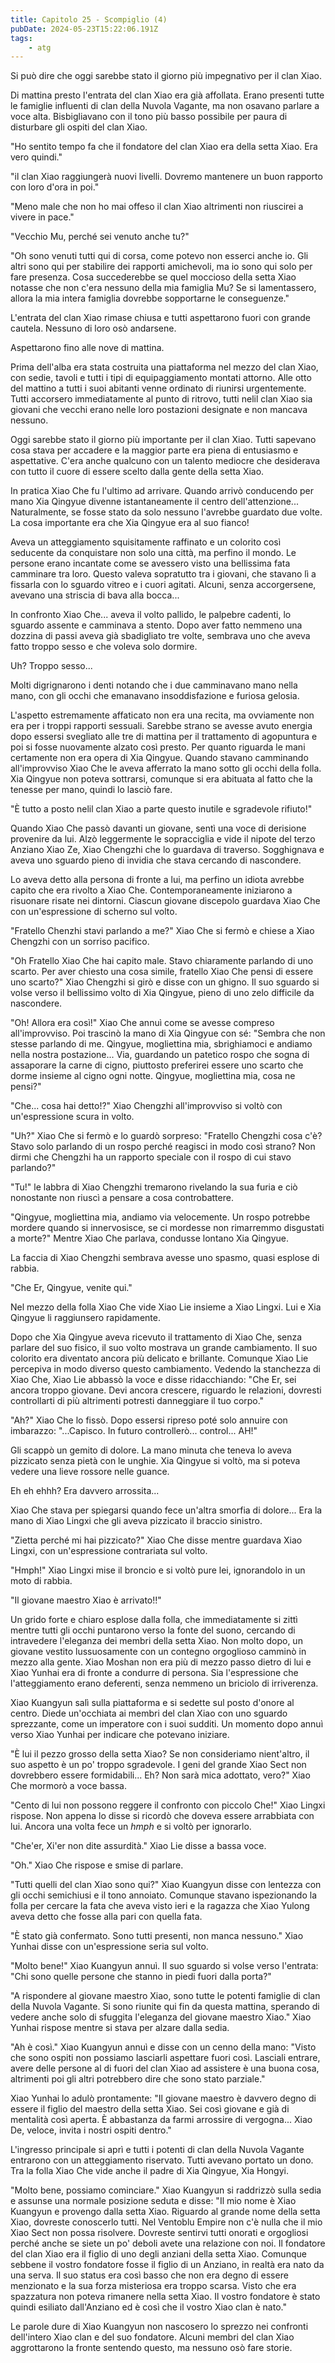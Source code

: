```yaml
---
title: Capitolo 25 - Scompiglio (4)
pubDate: 2024-05-23T15:22:06.191Z
tags:
    - atg
---
```



Si può dire che oggi sarebbe stato il giorno più impegnativo per il clan Xiao.


Di mattina presto l'entrata del clan Xiao era già affollata. Erano presenti tutte le famiglie influenti di clan della Nuvola Vagante, ma non osavano parlare a voce alta. Bisbigliavano con il tono più basso possibile per paura di disturbare gli ospiti del clan Xiao.


"Ho sentito tempo fa che il fondatore del clan Xiao era della setta Xiao. Era vero quindi."


"il clan Xiao raggiungerà nuovi livelli. Dovremo mantenere un buon rapporto con loro d'ora in poi."


"Meno male che non ho mai offeso il clan Xiao altrimenti non riuscirei a vivere in pace."


"Vecchio Mu, perché sei venuto anche tu?"


"Oh sono venuti tutti qui di corsa, come potevo non esserci anche io. Gli altri sono qui per stabilire dei rapporti amichevoli, ma io sono qui solo per fare presenza. Cosa succederebbe se quel moccioso della setta Xiao notasse che non c'era nessuno della mia famiglia Mu? Se si lamentassero, allora la mia intera famiglia dovrebbe sopportarne le conseguenze."


L'entrata del clan Xiao rimase chiusa e tutti aspettarono fuori con grande cautela. Nessuno di loro osò andarsene.


Aspettarono fino alle nove di mattina.


Prima dell'alba era stata costruita una piattaforma nel mezzo del clan Xiao, con sedie, tavoli e tutti i tipi di equipaggiamento montati attorno. Alle otto del mattino a tutti i suoi abitanti venne ordinato di riunirsi urgentemente. Tutti accorsero immediatamente al punto di ritrovo, tutti nelil clan Xiao sia giovani che vecchi erano nelle loro postazioni designate e non mancava nessuno.


Oggi sarebbe stato il giorno più importante per il clan Xiao. Tutti sapevano cosa stava per accadere e la maggior parte era piena di entusiasmo e aspettative. C'era anche qualcuno con un talento mediocre che desiderava con tutto il cuore di essere scelto dalla gente della setta Xiao.


In pratica Xiao Che fu l'ultimo ad arrivare. Quando arrivò conducendo per mano Xia Qingyue divenne istantaneamente il centro dell'attenzione...
Naturalmente, se fosse stato da solo nessuno l'avrebbe guardato due volte. La cosa importante era che Xia Qingyue era al suo fianco!


Aveva un atteggiamento squisitamente raffinato e un colorito così seducente da conquistare non solo una città, ma perfino il mondo. Le persone erano incantate come se avessero visto una bellissima fata camminare tra loro. Questo valeva sopratutto tra i giovani, che stavano lì a fissarla con lo sguardo vitreo e i cuori agitati. Alcuni, senza accorgersene, avevano una striscia di bava alla bocca...


In confronto Xiao Che... aveva il volto pallido, le palpebre cadenti, lo sguardo assente e camminava a stento. Dopo aver fatto nemmeno una dozzina di passi aveva già sbadigliato tre volte, sembrava uno che aveva fatto troppo sesso e che voleva solo dormire.


Uh? Troppo sesso...


Molti digrignarono i denti notando che i due camminavano mano nella mano, con gli occhi che emanavano insoddisfazione e furiosa gelosia.


L'aspetto estremamente affaticato non era una recita, ma ovviamente non era per i troppi rapporti sessuali. Sarebbe strano se avesse avuto energia dopo essersi svegliato alle tre di mattina per il trattamento di agopuntura e poi si fosse nuovamente alzato così presto. Per quanto riguarda le mani certamente non era opera di Xia Qingyue. Quando stavano camminando all'improvviso Xiao Che le aveva afferrato la mano sotto gli occhi della folla. Xia Qingyue non poteva sottrarsi, comunque si era abituata al fatto che la tenesse per mano, quindi lo lasciò fare.


"È tutto a posto nelil clan Xiao a parte questo inutile e sgradevole rifiuto!"


Quando Xiao Che passò davanti un giovane, sentì una voce di derisione provenire da lui. Alzò leggermente le sopracciglia e vide il nipote del terzo Anziano Xiao Ze, Xiao Chengzhi che lo guardava di traverso. Sogghignava e aveva uno sguardo pieno di invidia che stava cercando di nascondere.


Lo aveva detto alla persona di fronte a lui, ma perfino un idiota avrebbe capito che era rivolto a Xiao Che. Contemporaneamente iniziarono a risuonare risate nei dintorni. Ciascun giovane discepolo guardava Xiao Che con un'espressione di scherno sul volto.


"Fratello Chenzhi stavi parlando a me?" Xiao Che si fermò e chiese a Xiao Chengzhi con un sorriso pacifico.


"Oh Fratello Xiao Che hai capito male. Stavo chiaramente parlando di uno scarto. Per aver chiesto una cosa simile, fratello Xiao Che pensi di essere uno scarto?" Xiao Chengzhi si girò e disse con un ghigno. Il suo sguardo si volse verso il bellissimo volto di Xia Qingyue, pieno di uno zelo difficile da nascondere.


"Oh! Allora era così!" Xiao Che annuì come se avesse compreso all'improvviso. Poi trascinò la mano di Xia Qingyue con sé: "Sembra che non stesse parlando di me. Qingyue, mogliettina mia, sbrighiamoci e andiamo nella nostra postazione... Via, guardando un patetico rospo che sogna di assaporare la carne di cigno, piuttosto preferirei essere uno scarto che dorme insieme al cigno ogni notte. Qingyue, mogliettina mia, cosa ne pensi?"


"Che... cosa hai detto!?" Xiao Chengzhi all'improvviso si voltò con un'espressione scura in volto.


"Uh?" Xiao Che si fermò e lo guardò sorpreso: "Fratello Chengzhi cosa c'è? Stavo solo parlando di un rospo perché reagisci in modo così strano? Non dirmi che Chengzhi ha un rapporto speciale con il rospo di cui stavo parlando?"


"Tu!" le labbra di Xiao Chengzhi tremarono rivelando la sua furia e ciò nonostante non riuscì a pensare a cosa controbattere.


"Qingyue, mogliettina mia, andiamo via velocemente. Un rospo potrebbe mordere quando si innervosisce, se ci mordesse non rimarremmo disgustati a morte?" Mentre Xiao Che parlava, condusse lontano Xia Qingyue.


La faccia di Xiao Chengzhi sembrava avesse uno spasmo, quasi esplose di rabbia.


"Che Er, Qingyue, venite qui."


Nel mezzo della folla Xiao Che vide Xiao Lie insieme a Xiao Lingxi. Lui e Xia Qingyue li raggiunsero rapidamente.


Dopo che Xia Qingyue aveva ricevuto il trattamento di Xiao Che, senza parlare del suo fisico, il suo volto mostrava un grande cambiamento. Il suo colorito era diventato ancora più delicato e brillante. Comunque Xiao Lie percepiva in modo diverso questo cambiamento. Vedendo la stanchezza di Xiao Che, Xiao Lie abbassò la voce e disse ridacchiando: "Che Er, sei ancora troppo giovane. Devi ancora crescere, riguardo le relazioni, dovresti controllarti di più altrimenti potresti danneggiare il tuo corpo."


"Ah?" Xiao Che lo fissò. Dopo essersi ripreso poté solo annuire con imbarazzo: "...Capisco. In futuro controllerò... control... AH!"


Gli scappò un gemito di dolore. La mano minuta che teneva lo aveva pizzicato senza pietà con le unghie. Xia Qingyue si voltò, ma si poteva vedere una lieve rossore nelle guance.


Eh eh ehhh? Era davvero arrossita...


Xiao Che stava per spiegarsi quando fece un'altra smorfia di dolore... Era la mano di Xiao Lingxi che gli aveva pizzicato il braccio sinistro.


"Zietta perché mi hai pizzicato?" Xiao Che disse mentre guardava Xiao Lingxi, con un'espressione contrariata sul volto.


"Hmph!" Xiao Lingxi mise il broncio e si voltò pure lei, ignorandolo in un moto di rabbia.


"Il giovane maestro Xiao è arrivato!!"


Un grido forte e chiaro esplose dalla folla, che immediatamente si zittì mentre tutti gli occhi puntarono verso la fonte del suono, cercando di intravedere l'eleganza dei membri della setta Xiao. Non molto dopo, un giovane vestito lussuosamente con un contegno orgoglioso camminò in mezzo alla gente. Xiao Moshan non era più di mezzo passo dietro di lui e Xiao Yunhai era di fronte a condurre di persona. Sia l'espressione che l'atteggiamento erano deferenti, senza nemmeno un briciolo di irriverenza.


Xiao Kuangyun salì sulla piattaforma e si sedette sul posto d'onore al centro. Diede un'occhiata ai membri del clan Xiao con uno sguardo sprezzante, come un imperatore con i suoi sudditi. Un momento dopo annuì verso Xiao Yunhai per indicare che potevano iniziare.


"È lui il pezzo grosso della setta Xiao? Se non consideriamo nient'altro, il suo aspetto è un po' troppo sgradevole. I geni del grande Xiao Sect non dovrebbero essere formidabili... Eh? Non sarà mica adottato, vero?" Xiao Che mormorò a voce bassa.


"Cento di lui non possono reggere il confronto con piccolo Che!" Xiao Lingxi rispose. Non appena lo disse si ricordò che doveva essere arrabbiata con lui. Ancora una volta fece un *hmph* e si voltò per ignorarlo.


"Che'er, Xi'er non dite assurdità." Xiao Lie disse a bassa voce.


"Oh." Xiao Che rispose e smise di parlare.


"Tutti quelli del clan Xiao sono qui?" Xiao Kuangyun disse con lentezza con gli occhi semichiusi e il tono annoiato. Comunque stavano ispezionando la folla per cercare la fata che aveva visto ieri e la ragazza che Xiao Yulong aveva detto che fosse alla pari con quella fata.


"È stato già confermato. Sono tutti presenti, non manca nessuno." Xiao Yunhai disse con un'espressione seria sul volto.


"Molto bene!" Xiao Kuangyun annuì. Il suo sguardo si volse verso l'entrata: "Chi sono quelle persone che stanno in piedi fuori dalla porta?"


"A rispondere al giovane maestro Xiao, sono tutte le potenti famiglie di clan della Nuvola Vagante. Si sono riunite qui fin da questa mattina, sperando di vedere anche solo di sfuggita l'eleganza del giovane maestro Xiao." Xiao Yunhai rispose mentre si stava per alzare dalla sedia.


"Ah è così." Xiao Kuangyun annuì e disse con un cenno della mano: "Visto che sono ospiti non possiamo lasciarli aspettare fuori così. Lasciali entrare, avere delle persone al di fuori del clan Xiao ad assistere è una buona cosa, altrimenti poi gli altri potrebbero dire che sono stato parziale."


Xiao Yunhai lo adulò prontamente: "Il giovane maestro è davvero degno di essere il figlio del maestro della setta Xiao. Sei così giovane e già di mentalità così aperta. È abbastanza da farmi arrossire di vergogna... Xiao De, veloce, invita i nostri ospiti dentro."


L'ingresso principale si aprì e tutti i potenti di clan della Nuvola Vagante entrarono con un atteggiamento riservato. Tutti avevano portato un dono. Tra la folla Xiao Che vide anche il padre di Xia Qingyue, Xia Hongyi.


"Molto bene, possiamo cominciare." Xiao Kuangyun si raddrizzò sulla sedia e assunse una normale posizione seduta e disse: "Il mio nome è Xiao Kuangyun e provengo dalla setta Xiao. Riguardo al grande nome della setta Xiao, dovreste conoscerlo tutti. Nel Ventoblu Empire non c'è nulla che il mio Xiao Sect non possa risolvere. Dovreste sentirvi tutti onorati e orgogliosi perché anche se siete un po' deboli avete una relazione con noi. Il fondatore del clan Xiao era il figlio di uno degli anziani della setta Xiao. Comunque sebbene il vostro fondatore fosse il figlio di un Anziano, in realtà era nato da una serva. Il suo status era così basso che non era degno di essere menzionato e la sua forza misteriosa era troppo scarsa. Visto che era spazzatura non poteva rimanere nella setta Xiao. Il vostro fondatore è stato quindi esiliato dall'Anziano ed è così che il vostro Xiao clan è nato."


Le parole dure di Xiao Kuangyun non nascosero lo sprezzo nei confronti dell'intero Xiao clan e del suo fondatore. Alcuni membri del clan Xiao aggrottarono la fronte sentendo questo, ma nessuno osò fare storie.
                                


                                



